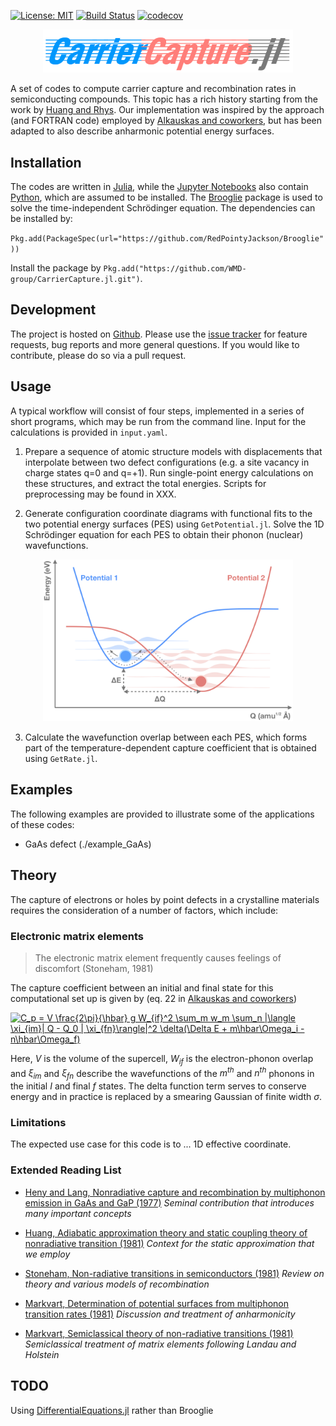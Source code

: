 [![License: MIT](https://img.shields.io/badge/License-MIT-yellow.svg)](https://opensource.org/licenses/MIT)
[![Build Status](https://travis-ci.com/WMD-group/CarrierCapture.jl.svg?token=CitxNu7FxpXMrM4zyBn5&branch=master)](https://travis-ci.com/WMD-group/CarrierCapture.jl)
[![codecov](https://codecov.io/gh/WMD-group/CarrierCapture.jl/branch/master/graph/badge.svg?token=7jzuwloNvs)](https://codecov.io/gh/WMD-group/CarrierCapture.jl)

<center>
<img src="schematics/Logo.png" width="400" />
</center>

A set of codes to compute carrier capture and recombination rates in semiconducting compounds.
This topic has a rich history starting from the work by [Huang and Rhys](http://rspa.royalsocietypublishing.org/content/204/1078/406.short).
Our implementation was inspired by the approach (and FORTRAN code) employed by [Alkauskas and coworkers](https://journals.aps.org/prb/abstract/10.1103/PhysRevB.90.075202), but has been adapted
to also describe anharmonic potential energy surfaces.

## Installation

The codes are written in [Julia](https://julialang.org), while the [Jupyter Notebooks](http://jupyter.org) also contain [Python](https://www.python.org), which are assumed to be installed.
The [Brooglie](https://github.com/RedPointyJackson/Brooglie) package is used to solve the time-independent Schrödinger equation.
The dependencies can be installed by:

`Pkg.add(PackageSpec(url="https://github.com/RedPointyJackson/Brooglie"))`

Install the package by
`Pkg.add("https://github.com/WMD-group/CarrierCapture.jl.git")`.

## Development

The project is hosted on [Github](https://github.com/WMD-group/carriercapture).
Please use the [issue tracker](https://github.com/WMD-group/carriercapture/issues/) for feature requests, bug reports and more general questions.
If you would like to contribute, please do so via a pull request.

## Usage

A typical workflow will consist of four steps, implemented in a series of short programs, which may be run from the command line. Input for the calculations is provided in `input.yaml`.

1. Prepare a sequence of atomic structure models with displacements that interpolate between two defect configurations (e.g. a site vacancy in charge states q=0 and q=+1).
Run single-point energy calculations on these structures, and extract the total energies. Scripts for preprocessing may be found in XXX.

2. Generate configuration coordinate diagrams with functional fits to the two potential energy surfaces (PES) using `GetPotential.jl`.
Solve the 1D Schrödinger equation for each PES to obtain their phonon (nuclear) wavefunctions.

<center>
<img src="schematics/carrier_capture_sketch.png" width="400" />
</center>

3. Calculate the wavefunction overlap between each PES, which forms part of the temperature-dependent capture coefficient that is obtained using `GetRate.jl`.

## Examples

The following examples are provided to illustrate some of the applications of these codes:

* GaAs defect (./example_GaAs)

## Theory

The capture of electrons or holes by point defects in a crystalline materials requires the consideration of a number of factors, which include:

### Electronic matrix elements

> The electronic matrix element frequently causes feelings of discomfort (Stoneham, 1981)

The capture coefficient between an initial and final state for this computational set up is given by (eq. 22 in [Alkauskas and coworkers](https://journals.aps.org/prb/abstract/10.1103/PhysRevB.90.075202))

<a href="https://www.codecogs.com/eqnedit.php?latex=\dpi{300}&space;C_p&space;=&space;V&space;\frac{2\pi}{\hbar}&space;g&space;W_{if}^2&space;\sum_m&space;w_m&space;\sum_n&space;|\langle&space;\xi_{im}|&space;Q&space;-&space;Q_0&space;|&space;\xi_{fn}\rangle|^2&space;\delta(\Delta&space;E&space;&plus;&space;m\hbar\Omega_i&space;-n\hbar\Omega_f)" target="_blank"><img src="https://latex.codecogs.com/gif.latex?\dpi{300}&space;C_p&space;=&space;V&space;\frac{2\pi}{\hbar}&space;g&space;W_{if}^2&space;\sum_m&space;w_m&space;\sum_n&space;|\langle&space;\xi_{im}|&space;Q&space;-&space;Q_0&space;|&space;\xi_{fn}\rangle|^2&space;\delta(\Delta&space;E&space;&plus;&space;m\hbar\Omega_i&space;-n\hbar\Omega_f)" title="C_p = V \frac{2\pi}{\hbar} g W_{if}^2 \sum_m w_m \sum_n |\langle \xi_{im}| Q - Q_0 | \xi_{fn}\rangle|^2 \delta(\Delta E + m\hbar\Omega_i -n\hbar\Omega_f)" /></a>

Here, *V* is the volume of the supercell, *W<sub>if</sub>* is the electron-phonon overlap and *ξ<sub>im</sub>* and *ξ<sub>fn</sub>* describe the wavefunctions of the *m<sup>th</sup>* and *n<sup>th</sup>* phonons in the initial *I* and final *f* states. The delta function term serves to conserve energy and in practice is replaced by a smearing Gaussian of finite width *σ*.

### Limitations

The expected use case for this code is to ... 1D effective coordinate.

### Extended Reading List

* [Heny and Lang, Nonradiative capture and recombination by multiphonon emission in GaAs and GaP (1977)](https://journals.aps.org/prb/pdf/10.1103/PhysRevB.15.989)
*Seminal contribution that introduces many important concepts*

* [Huang, Adiabatic approximation theory and static coupling theory of nonradiative transition (1981)](http://engine.scichina.com/doi/10.1360/ya1981-24-1-27)
*Context for the static approximation that we employ*

* [Stoneham, Non-radiative transitions in semiconductors (1981)](http://iopscience.iop.org/article/10.1088/0034-4885/44/12/001/meta)
*Review on theory and various models of recombination*

* [Markvart, Determination of potential surfaces from multiphonon transition rates (1981)](http://iopscience.iop.org/article/10.1088/0022-3719/14/15/002)
*Discussion and treatment of anharmonicity*

* [Markvart, Semiclassical theory of non-radiative transitions (1981)](http://iopscience.iop.org/article/10.1088/0022-3719/14/29/006/meta)
*Semiclassical treatment of matrix elements following Landau and Holstein*

## TODO

Using [DifferentialEquations.jl](https://github.com/JuliaDiffEq/DifferentialEquations.jl) rather than Brooglie
